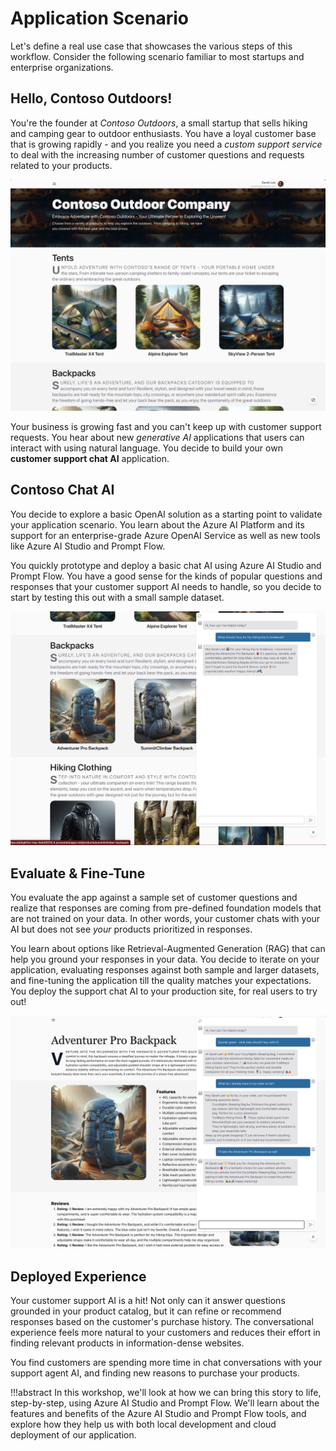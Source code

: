# Application Scenario

Let's define a real use case that showcases the various steps of this workflow. Consider the following scenario familiar to most startups and enterprise organizations.


## Hello, Contoso Outdoors!

You're the founder at _Contoso Outdoors_, a small startup that sells hiking and camping gear to outdoor enthusiasts. You have a loyal customer base that is growing rapidly - and you realize you need a _custom support service_ to deal with the increasing number of customer questions and requests related to your products.

![Contoso Outdoors](./../img/scenario/01-customer-visits-site.png)

Your business is growing fast and you can't keep up with customer support requests. You hear about new _generative AI_ applications that users can interact with using natural language. You decide to build your own **customer support chat AI** application.

## Contoso Chat AI

You decide to explore a basic OpenAI solution as a starting point to validate your application scenario. You learn about the Azure AI Platform and its support for an enterprise-grade Azure OpenAI Service as well as new tools like Azure AI Studio and Prompt Flow.

You quickly prototype and deploy a basic chat AI using Azure AI Studio and Prompt Flow. You have a good sense for the kinds of popular questions and responses that your customer support AI needs to handle, so you decide to start by testing this out with a small sample dataset.

![Contoso Catalog](./../img/scenario/04-customer-gets-response.png)

## Evaluate & Fine-Tune

You evaluate the app against a sample set of customer questions and realize that responses are coming from pre-defined foundation models that are not trained on your data. In other words, your customer chats with your AI but does not see _your_ products prioritized in responses.

You learn about options like Retrieval-Augmented Generation (RAG) that can help you ground your responses in your data. You decide to iterate on your application, evaluating responses against both sample and larger datasets, and fine-tuning the application till the quality matches your expectations. You deploy the support chat AI to your production site, for real users to try out!

![Contoso Chat](./../img/scenario/07-customer-multiturn-conversation.png)

## Deployed Experience

Your customer support AI is a hit! Not only can it answer questions grounded in your product catalog, but it can refine or recommend responses based on the customer's purchase history. The conversational experience feels more natural to your customers and reduces their effort in finding relevant products in information-dense websites.

You find customers are spending more time in chat conversations with your support agent AI, and finding new reasons to purchase your products.

!!!abstract
    In this workshop, we'll look at how we can bring this story to life, step-by-step, using Azure AI Studio and Prompt Flow. We'll learn about the features and benefits of the Azure AI Studio and Prompt Flow tools, and explore how they help us with both local development and cloud deployment of our application.
